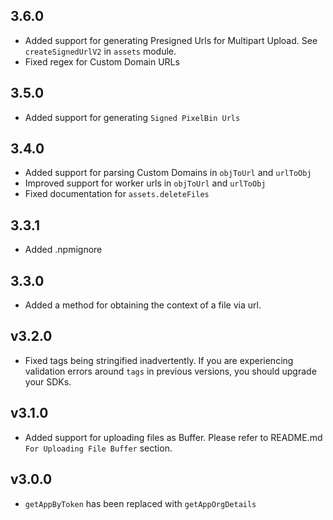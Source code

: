 ## 3.6.0

-   Added support for generating Presigned Urls for Multipart Upload. See `createSignedUrlV2` in `assets` module. 
-   Fixed regex for Custom Domain URLs 

## 3.5.0

-   Added support for generating `Signed PixelBin Urls` 

## 3.4.0

-   Added support for parsing Custom Domains in `objToUrl` and `urlToObj`
-   Improved support for worker urls in `objToUrl` and `urlToObj`
-   Fixed documentation for `assets.deleteFiles`

## 3.3.1

-   Added .npmignore

## 3.3.0

-   Added a method for obtaining the context of a file via url.

## v3.2.0

-   Fixed tags being stringified inadvertently. If you are experiencing validation errors around `tags` in previous versions, you should upgrade your SDKs.

## v3.1.0

-   Added support for uploading files as Buffer. Please refer to README.md `For Uploading File Buffer` section.

## v3.0.0

-   `getAppByToken` has been replaced with `getAppOrgDetails`
